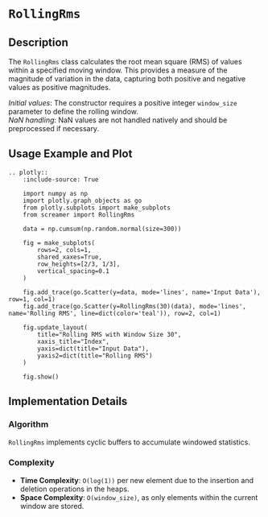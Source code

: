 # `RollingRms`

## Description

The `RollingRms` class calculates the root mean square (RMS) of values within a specified moving window. This provides a measure of the magnitude of variation in the data, capturing both positive and negative values as positive magnitudes.

*Initial values*: The constructor requires a positive integer `window_size` parameter to define the rolling window.  
*NaN handling*: NaN values are not handled natively and should be preprocessed if necessary.

## Usage Example and Plot

```{eval-rst}
.. plotly::
    :include-source: True

    import numpy as np
    import plotly.graph_objects as go
    from plotly.subplots import make_subplots
    from screamer import RollingRms

    data = np.cumsum(np.random.normal(size=300))

    fig = make_subplots(
        rows=2, cols=1,
        shared_xaxes=True,
        row_heights=[2/3, 1/3],
        vertical_spacing=0.1
    )

    fig.add_trace(go.Scatter(y=data, mode='lines', name='Input Data'), row=1, col=1)
    fig.add_trace(go.Scatter(y=RollingRms(30)(data), mode='lines', name='Rolling RMS', line=dict(color='teal')), row=2, col=1)

    fig.update_layout(
        title="Rolling RMS with Window Size 30",
        xaxis_title="Index",
        yaxis=dict(title="Input Data"),
        yaxis2=dict(title="Rolling RMS")
    )

    fig.show()
```

## Implementation Details

### Algorithm

`RollingRms` implements cyclic buffers to accumulate windowed statistics.

### Complexity

* **Time Complexity**: `O(log(1))` per new element due to the insertion and deletion operations in the heaps.
* **Space Complexity**: `O(window_size)`, as only elements within the current window are stored.

